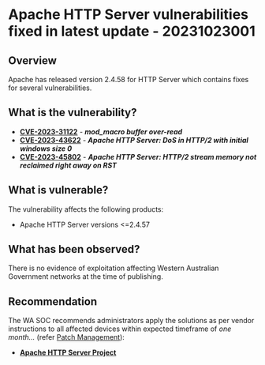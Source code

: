 # Apache HTTP Server vulnerabilities fixed in latest update - 20231023001

## Overview

Apache has released version 2.4.58 for HTTP Server which contains fixes for several vulnerabilities.

## What is the vulnerability?

- [**CVE-2023-31122**](https://ubuntu.com/security/CVE-2023-31122) - ***mod_macro buffer over-read***
- [**CVE-2023-43622**](https://ubuntu.com/security/CVE-2023-43622) - ***Apache HTTP Server: DoS in HTTP/2 with initial windows size 0***
- [**CVE-2023-45802**](https://ubuntu.com/security/CVE-2023-45802) - ***Apache HTTP Server: HTTP/2 stream memory not reclaimed right away on RST***

## What is vulnerable?

The vulnerability affects the following products:

- Apache HTTP Server versions \<=2.4.57

## What has been observed?

There is no evidence of exploitation affecting Western Australian Government networks at the time of publishing.

## Recommendation

The WA SOC recommends administrators apply the solutions as per vendor instructions to all affected devices within expected timeframe of *one month...* (refer [Patch Management](../guidelines/patch-management.md)):

- [**Apache HTTP Server Project**](https://httpd.apache.org/security/vulnerabilities_24.html)
